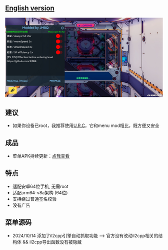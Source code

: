 ## [English version](README_EN.md)
![image](img/01.jpg)
  
## 建议
* 如果你设备已root，我推荐使用[U.R.C](https://github.com/JMBQ/URC)，它和menu mod相比，既方便又安全

## 成品
* 菜单APK持续更新：[点我查看](MENU_MOD_APK.md)
  
## 特点
* 适配安卓64位手机, 无需root
* 适配arm64-v8a架构 (64位)
* 支持绕过普通签名校验
* 没有广告
  
## 菜单源码
* 2024/10/14    添加了il2cpp引擎自动抓取功能  -->  官方没有改动il2cpp相关的结构体 && il2cpp导出函数没有被隐藏